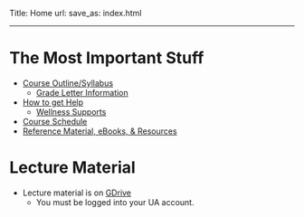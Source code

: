 Title: Home
url:
save_as: index.html

----

# The Most Important Stuff

* [Course Outline/Syllabus]({filename}/general/outline.md)
    * [Grade Letter Information]({filename}/general/grade_letters.md)
* [How to get Help]({filename}/general/help.md)
    * [Wellness Supports]({filename}/general/help.md#wellness-supports)
* [Course Schedule]({filename}/general/schedule.md)
* [Reference Material, eBooks, & Resources]({filename}/general/resources.md)

# Lecture Material

* Lecture material is on [GDrive](https://drive.google.com/drive/folders/1ABouOWx-sq8U3VpnQ8tXMv1LRwgSvHwq?usp=drive_link)
    * You must be logged into your UA account.